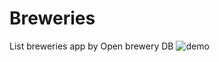 # Breweries
List breweries app by Open brewery DB
![demo](https://user-images.githubusercontent.com/92515509/171746948-25890054-ee99-4cad-ad1a-bbf1876c3ced.jpg)
